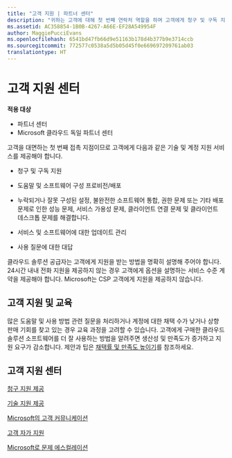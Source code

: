 ```yaml
---
title: "고객 지원 | 파트너 센터"
description: "귀하는 고객에 대해 첫 번째 연락처 역할을 하며 고객에게 청구 및 구독 지원, 프로비전/배포 도움말, 소프트웨어 구성, 성능 문제 해결, 서비스 가용성 문제, 클라이언트 연결 문제, 누락되거나 잘못 구성된 설정으로 인한 클라이언트 데스크톱 문제, 불완전한 소프트웨어 통합, 권한 문제 또는 기타 배포 문제와 같은 기술 및 계정 지원 서비스를 제공하게 됩니다.서비스 및 소프트웨어에 대한 업데이트 관리사용 질문에 대한 대답클라우드 솔루션 공급자는 고객에게 지원을 받는 방법을 명확히 설명해 주어야 합니다. 24시간 내내 전화 지원을 제공하지 않는 경우 고객에게 옵션을 설명하는 서비스 수준 계약을 제공해야 합니다. Microsoft는 CSP 고객에게 지원을 제공하지 않습니다."
ms.assetid: AC358854-1B0B-4267-A66E-EF28A549954F
author: MaggiePucciEvans
ms.openlocfilehash: 6541bd47fb66d9e51163b178d4b377b9e3714ccb
ms.sourcegitcommit: 772577c0538a5d5b05d45f0e669697209761ab03
translationtype: HT
---
```

# <a name="customer-support"></a>고객 지원 센터

**적용 대상**

-  파트너 센터
-  Microsoft 클라우드 독일 파트너 센터

고객을 대면하는 첫 번째 접촉 지점이므로 고객에게 다음과 같은 기술 및 계정 지원 서비스를 제공해야 합니다.

-   청구 및 구독 지원

-   도움말 및 소프트웨어 구성 프로비전/배포

-   누락되거나 잘못 구성된 설정, 불완전한 소프트웨어 통합, 권한 문제 또는 기타 배포 문제로 인한 성능 문제, 서비스 가용성 문제, 클라이언트 연결 문제 및 클라이언트 데스크톱 문제를 해결합니다.

-   서비스 및 소프트웨어에 대한 업데이트 관리

-   사용 질문에 대한 대답

클라우드 솔루션 공급자는 고객에게 지원을 받는 방법을 명확히 설명해 주어야 합니다. 24시간 내내 전화 지원을 제공하지 않는 경우 고객에게 옵션을 설명하는 서비스 수준 계약을 제공해야 합니다. Microsoft는 CSP 고객에게 지원을 제공하지 않습니다.

## <a href="" id="supportingtrainingcustomers"></a>고객 지원 및 교육


많은 도움말 및 사용 방법 관련 질문을 처리하거나 계정에 대한 채택 수가 낮거나 상향 판매 기회를 찾고 있는 경우 교육 과정을 고려할 수 있습니다. 고객에게 구매한 클라우드 솔루션 소프트웨어를 더 잘 사용하는 방법을 알려주면 생산성 및 만족도가 증가하고 지원 요구가 감소합니다. 제안과 팁은 [채택률 및 만족도 높이기](increasing-adoption-and-satisfaction.md)를 참조하세요.

## <a name="customer-support"></a>고객 지원 센터


[청구 지원 제공](provide-billing-support.md)

[기술 지원 제공](provide-technical-support.md)

[Microsoft의 고객 커뮤니케이션](customer-communication-from-microsoft.md)

[고객 자가 지원](customer-self-support.md)

[Microsoft로 문제 에스컬레이션](escalate-problems-to-microsoft.md)

 

 




